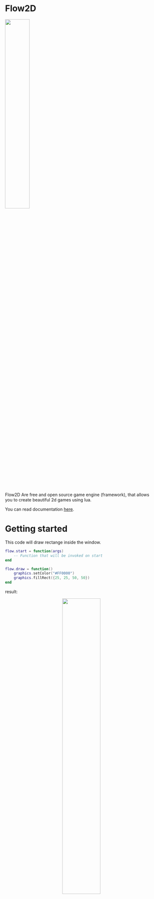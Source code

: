 # Flow2D
<img src="https://github.com/Monsler/Flow2D/assets/105060825/8d6b7ca1-ba81-4035-bcbc-b17a9816cabe" style="width: 40%">
<br>Flow2D Are free and open source game engine (framework), that allows you to create beautiful 2d games using lua.

You can read documentation [here](https://github.com/Monsler/Flow2D/blob/main/docs.md).
# Getting started
This code will draw rectange inside the window.

```lua
flow.start = function(args)
    -- Function that will be invoked on start
end

flow.draw = function()
    graphics.setColor("#FF0000")
    graphics.fillRect({25, 25, 50, 50})
end
```
result:<br>
<div style="text-align: center;">

<img width="50%" src="https://github.com/Monsler/Flow2D/assets/105060825/128515bc-cb5a-4a09-8bbf-87e7f5b4f787">
</div>

# Drawing images
Now, lets draw an image. for example, i'll take this one called 'table.png'.
<img src="https://github.com/Monsler/Flow2D/assets/105060825/621e002a-9de1-4088-ba9d-d54fd5100df3" width="40%">
<br>
```lua
local img
flow.start = function(args)
    -- Function that will be invoked on start
    img = image.read('table.png')
end

flow.draw = function()
    graphics.setBackground("#FFFFFF")
    graphics.drawImage(img.getImage(), {50, 50, 100, 100})
end
```
result:<br>
![image](https://github.com/Monsler/Flow2D/assets/105060825/ee70747f-7c1e-4153-83b7-14139ac43a48)

# Keycodes
```
Escape - 1
1 - 2
2 - 3
3 - 4
4 - 5
5 - 6
6 - 7
7 - 8
8 - 9
9 - 10
0 - 11
minus - 12
equals - 13
backspace - 14
tab - 15
q - 16
w - 17
e - 18
r - 19
t - 20
y - 21
u - 22
i - 23
o - 24
p - 25
a - 30
s - 31
d - 32
f - 33
g - 34
h - 35
j - 36
k - 37
l - 38
z - 44
x - 45
c - 46
v - 47
b - 48
n - 49
m - 50
space - 57
ctrl - 29
alt - 56
left arrow - 57419
right arrow - 57421
down arrow - 57424
up arrow - 57416
insert - 3666
F1 - 59
F2 - 60
F3 - 61
F4 - 62
F5 - 63
F6 - 64
F7 - 65
F8 - 67
F9 - 68
F10 - 69
F11 - 70
```
